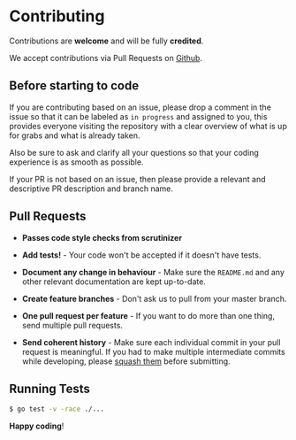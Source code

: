 # Contributing

Contributions are **welcome** and will be fully **credited**.

We accept contributions via Pull Requests on [Github](https://github.com/avocatl/admiral).

## Before starting to code

If you are contributing based on an issue, please drop a comment in the issue so that it can be labeled as `in progress` and assigned to you, this provides everyone visiting the repository with a clear overview of what is up for grabs and what is already taken.

Also be sure to ask and clarify all your questions so that your coding experience is as smooth as possible.

If your PR is not based on an issue, then please provide a relevant and descriptive PR description and branch name.

## Pull Requests

- **Passes code style checks from scrutinizer**

- **Add tests!** - Your code won't be accepted if it doesn't have tests.

- **Document any change in behaviour** - Make sure the `README.md` and any other relevant documentation are kept up-to-date.

- **Create feature branches** - Don't ask us to pull from your master branch.

- **One pull request per feature** - If you want to do more than one thing, send multiple pull requests.

- **Send coherent history** - Make sure each individual commit in your pull request is meaningful. If you had to make multiple intermediate commits while developing, please [squash them](http://www.git-scm.com/book/en/v2/Git-Tools-Rewriting-History#Changing-Multiple-Commit-Messages) before submitting.


## Running Tests

``` bash
$ go test -v -race ./...
```

**Happy coding**!
